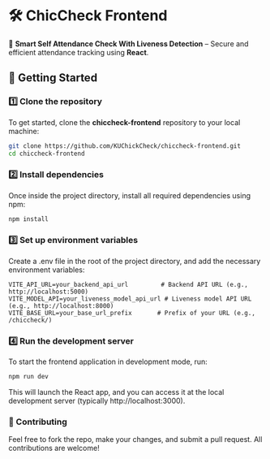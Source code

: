 # 🛠️ ChicCheck Frontend  

🚀 **Smart Self Attendance Check With Liveness Detection** – Secure and efficient attendance tracking using **React**.

## 🚀 Getting Started  

### 1️⃣ Clone the repository  
To get started, clone the **chiccheck-frontend** repository to your local machine:  
```bash
git clone https://github.com/KUChickCheck/chiccheck-frontend.git
cd chiccheck-frontend
```

### 2️⃣ Install dependencies
Once inside the project directory, install all required dependencies using npm:
```bash
npm install
```

### 3️⃣ Set up environment variables
Create a .env file in the root of the project directory, and add the necessary environment variables:
```env
VITE_API_URL=your_backend_api_url         # Backend API URL (e.g., http://localhost:5000)
VITE_MODEL_API=your_liveness_model_api_url # Liveness model API URL (e.g., http://localhost:8000)
VITE_BASE_URL=your_base_url_prefix       # Prefix of your URL (e.g., /chiccheck/)
```

### 4️⃣ Run the development server
To start the frontend application in development mode, run:
```bash
npm run dev
```
This will launch the React app, and you can access it at the local development server (typically http://localhost:3000).

### 🤝 Contributing
Feel free to fork the repo, make your changes, and submit a pull request. All contributions are welcome!
